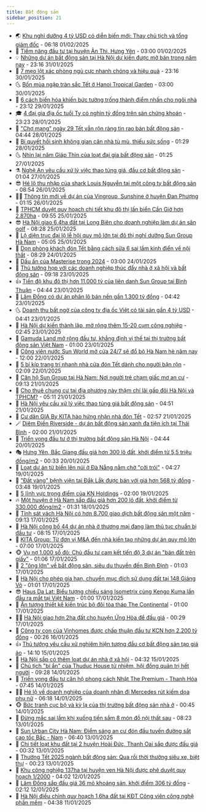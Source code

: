 ```yaml
---
title: Bất động sản
sidebar_position: 21
---
```


<!-- dantri-bat-dong-san:START -->
- 🌏 [Khu nghỉ dưỡng 4 tỷ USD có diễn biến mới: Thay chủ tịch và tổng giám đốc](https://dantri.com.vn/bat-dong-san/khu-nghi-duong-4-ty-usd-co-dien-bien-moi-thay-chu-tich-va-tong-giam-doc-20250130114221954.htm) - 06:18 01/02/2025
- 👹 [Tiềm năng đầu tư tại huyện Ân Thi, Hưng Yên](https://dantri.com.vn/bat-dong-san/tiem-nang-dau-tu-tai-huyen-an-thi-hung-yen-20250126141352837.htm) - 03:00 01/02/2025
- 💡 [Những dự án bất động sản tại Hà Nội dự kiến được mở bán trong năm nay](https://dantri.com.vn/bat-dong-san/nhung-du-an-bat-dong-san-tai-ha-noi-du-kien-duoc-mo-ban-trong-nam-nay-20250128182840183.htm) - 23:16 31/01/2025
- 🌋 [7 mẹo lột xác phòng ngủ cực nhanh chóng và hiệu quả](https://dantri.com.vn/bat-dong-san/7-meo-lot-xac-phong-ngu-cuc-nhanh-chong-va-hieu-qua-20250130121218367.htm) - 23:16 30/01/2025
- 🌜 [Bốn mùa ngập tràn sắc Tết ở Hanoi Tropical Garden](https://dantri.com.vn/bat-dong-san/bon-mua-ngap-tran-sac-tet-o-hanoi-tropical-garden-20250121154111375.htm) - 03:00 30/01/2025
- 💃 [6 cách biến hóa khiến bức tường trống thành điểm nhấn cho ngôi nhà](https://dantri.com.vn/bat-dong-san/6-cach-bien-hoa-khien-buc-tuong-trong-thanh-diem-nhan-cho-ngoi-nha-20250129112030823.htm) - 23:12 29/01/2025
- 🎓 [4 đại gia địa ốc tuổi Tỵ có nghìn tỷ đồng trên sàn chứng khoán](https://dantri.com.vn/bat-dong-san/4-dai-gia-dia-oc-tuoi-ty-co-nghin-ty-dong-tren-san-chung-khoan-20250126122318360.htm) - 23:23 28/01/2025
- 🌝 [&quot;Chợ mạng&quot; ngày 29 Tết vẫn rộn ràng tin rao bán bất động sản](https://dantri.com.vn/bat-dong-san/cho-mang-ngay-29-tet-van-ron-rang-tin-rao-ban-bat-dong-san-20250128113302980.htm) - 04:44 28/01/2025
- 🧐 [Bí quyết hồi sinh không gian căn nhà tù mù, thiếu sức sống](https://dantri.com.vn/bat-dong-san/bi-quyet-hoi-sinh-khong-gian-can-nha-tu-mu-thieu-suc-song-20250124160316782.htm) - 01:29 28/01/2025
- 🌜 [Nhìn lại năm Giáp Thìn của loạt đại gia bất động sản](https://dantri.com.vn/bat-dong-san/nhin-lai-nam-giap-thin-cua-loat-dai-gia-bat-dong-san-20250125212202562.htm) - 01:25 27/01/2025
- ⚗️ [Nghệ An yêu cầu xử lý việc thao túng giá, đầu cơ bất động sản](https://dantri.com.vn/bat-dong-san/nghe-an-yeu-cau-xu-ly-viec-thao-tung-gia-dau-co-bat-dong-san-20250127014322036.htm) - 01:04 27/01/2025
- 😎 [Hé lộ thu nhập của shark Louis Nguyễn tại một công ty bất động sản](https://dantri.com.vn/bat-dong-san/he-lo-thu-nhap-cua-shark-louis-nguyen-tai-mot-cong-ty-bat-dong-san-20250126101003058.htm) - 08:54 26/01/2025
- 🧑‍🏫 [Thông tin mới về dự án của Vingroup, Sunshine ở huyện Đan Phượng](https://dantri.com.vn/bat-dong-san/thong-tin-moi-ve-du-an-cua-vingroup-sunshine-o-huyen-dan-phuong-20250126013217858.htm) - 01:15 26/01/2025
- 💪 [TPHCM duyệt quy hoạch chi tiết khu đô thị lấn biển Cần Giờ hơn 2.870ha](https://dantri.com.vn/bat-dong-san/tphcm-duyet-quy-hoach-chi-tiet-khu-do-thi-lan-bien-can-gio-hon-2870ha-20250125160601002.htm) - 09:55 25/01/2025
- 😎 [Hà Nội giao 6,4ha đất tại Long Biên cho doanh nghiệp làm dự án sân golf](https://dantri.com.vn/bat-dong-san/ha-noi-giao-64ha-dat-tai-long-bien-cho-doanh-nghiep-lam-du-an-san-golf-20250125143502941.htm) - 08:28 25/01/2025
- 🧠 [Lộ diện trục đại lộ lễ hội quy mô lớn tại đô thị nghỉ dưỡng Sun Group Hà Nam](https://dantri.com.vn/bat-dong-san/lo-dien-truc-dai-lo-le-hoi-quy-mo-lon-tai-do-thi-nghi-duong-sun-group-ha-nam-20250125113752174.htm) - 05:05 25/01/2025
- 🧰 [Dọn phòng khách đón Tết bằng cách sửa 6 sai lầm kinh điển về nội thất](https://dantri.com.vn/bat-dong-san/don-phong-khach-don-tet-bang-cach-sua-6-sai-lam-kinh-dien-ve-noi-that-20250124104327998.htm) - 08:29 24/01/2025
- 🤩 [Dấu ấn của Masterise trong 2024](https://dantri.com.vn/bat-dong-san/dau-an-cua-masterise-trong-2024-20250124091611411.htm) - 03:00 24/01/2025
- 🦆 [Thủ tướng họp với các doanh nghiệp thúc đẩy nhà ở xã hội và bất động sản](https://dantri.com.vn/bat-dong-san/thu-tuong-hop-voi-cac-doanh-nghiep-thuc-day-nha-o-xa-hoi-va-bat-dong-san-20250123161056553.htm) - 09:18 23/01/2025
- 👍 [Tiến độ khu đô thị hơn 11.000 tỷ của liên danh Sun Group tại Bình Thuận](https://dantri.com.vn/bat-dong-san/tien-do-khu-do-thi-hon-11000-ty-cua-lien-danh-sun-group-tai-binh-thuan-20250122053109493.htm) - 04:44 23/01/2025
- 🙉 [Lâm Đồng có dự án phân lô bán nền gần 1.300 tỷ đồng](https://dantri.com.vn/bat-dong-san/lam-dong-co-du-an-phan-lo-ban-nen-gan-1300-ty-dong-20250121181643202.htm) - 04:42 23/01/2025
- 🌜 [Doanh thu bất ngờ của công ty địa ốc Việt có tài sản gần 4 tỷ USD](https://dantri.com.vn/bat-dong-san/doanh-thu-bat-ngo-cua-cong-ty-dia-oc-viet-co-tai-san-gan-4-ty-usd-20250123111323573.htm) - 04:41 23/01/2025
- 🌋 [Hà Nội dự kiến thành lập, mở rộng thêm 15-20 cụm công nghiệp](https://dantri.com.vn/bat-dong-san/ha-noi-du-kien-thanh-lap-mo-rong-them-15-20-cum-cong-nghiep-20250123072407086.htm) - 02:45 23/01/2025
- 🥰 [Gamuda Land mở rộng đầu tư, khẳng định vị thế tại thị trường bất động sản Việt Nam](https://dantri.com.vn/bat-dong-san/gamuda-land-mo-rong-dau-tu-khang-dinh-vi-the-tai-thi-truong-bat-dong-san-viet-nam-20250122190230064.htm) - 01:00 23/01/2025
- 💯 [Công viên nước Sun World mở cửa 24/7 sẽ đổ bộ Hà Nam hè năm nay](https://dantri.com.vn/bat-dong-san/cong-vien-nuoc-sun-world-mo-cua-247-se-do-bo-ha-nam-he-nam-nay-20250122174249256.htm) - 12:00 22/01/2025
- 🤩 [5 bí kíp trang trí nhanh nhà cửa đón Tết dành cho người bận rộn](https://dantri.com.vn/bat-dong-san/5-bi-kip-trang-tri-nhanh-nha-cua-don-tet-danh-cho-nguoi-ban-ron-20250122080955097.htm) - 02:09 22/01/2025
- 💄 [Căn hộ Sun Group tại Hà Nam: Nơi người trẻ chạm giấc mơ an cư](https://dantri.com.vn/bat-dong-san/can-ho-sun-group-tai-ha-nam-noi-nguoi-tre-cham-giac-mo-an-cu-20250121135623823.htm) - 09:13 21/01/2025
- 🦍 [Cho thuê chung cư tại địa phương này thậm chí lãi gấp đôi Hà Nội và TPHCM?](https://dantri.com.vn/bat-dong-san/cho-thue-chung-cu-tai-dia-phuong-nay-tham-chi-lai-gap-doi-ha-noi-va-tphcm-20250121110542977.htm) - 05:11 21/01/2025
- 🎡 [Hà Nội yêu cầu xử lý việc thao túng giá bất động sản](https://dantri.com.vn/bat-dong-san/ha-noi-yeu-cau-xu-ly-viec-thao-tung-gia-bat-dong-san-20250121105244256.htm) - 04:51 21/01/2025
- 🐎 [Cư dân GIA By KITA hào hứng nhận nhà đón Tết](https://dantri.com.vn/bat-dong-san/cu-dan-gia-by-kita-hao-hung-nhan-nha-don-tet-20250121093921773.htm) - 02:57 21/01/2025
- 🪄 [Diêm Điền Riverside - dự án bất động sản xanh đa tiện ích tại Thái Bình](https://dantri.com.vn/bat-dong-san/diem-dien-riverside-du-an-bat-dong-san-xanh-da-tien-ich-tai-thai-binh-20250120224526141.htm) - 02:00 21/01/2025
- 💼 [Triển vọng đầu tư ở thị trường bất động sản Hà Nội](https://dantri.com.vn/bat-dong-san/trien-vong-dau-tu-o-thi-truong-bat-dong-san-ha-noi-20250120105202154.htm) - 04:44 20/01/2025
- 🎭 [Hưng Yên, Bắc Giang đấu giá hơn 300 lô đất, khởi điểm từ 5,5 triệu đồng/m2](https://dantri.com.vn/bat-dong-san/hung-yen-bac-giang-dau-gia-hon-300-lo-dat-khoi-diem-tu-55-trieu-dongm2-20250120012323108.htm) - 00:33 20/01/2025
- 🐻 [Loạt dự án từ biển lên núi ở Đà Nẵng nằm chờ &quot;cởi trói&quot;](https://dantri.com.vn/bat-dong-san/loat-du-an-tu-bien-len-nui-o-da-nang-nam-cho-coi-troi-20241224140545981.htm) - 04:27 19/01/2025
- 💃 [&quot;Đất vàng&quot; bệnh viện tại Đắk Lắk được bán với giá hơn 568 tỷ đồng](https://dantri.com.vn/bat-dong-san/dat-vang-benh-vien-tai-dak-lak-duoc-ban-voi-gia-hon-568-ty-dong-20250114065902419.htm) - 03:48 19/01/2025
- 🦣 [5 lĩnh vực trọng điểm của KN Holdings](https://dantri.com.vn/bat-dong-san/5-linh-vuc-trong-diem-cua-kn-holdings-20250119085436779.htm) - 02:00 19/01/2025
- 🔥 [Một huyện ở Hà Nam sắp đấu giá hơn 200 lô đất, khởi điểm từ 330.000 đồng/m2](https://dantri.com.vn/bat-dong-san/mot-huyen-o-ha-nam-sap-dau-gia-hon-200-lo-dat-khoi-diem-tu-330000-dongm2-20250118011157180.htm) - 01:31 18/01/2025
- 🤩 [Tỉnh sát vách Hà Nội có hơn 8.700 giao dịch bất động sản một năm](https://dantri.com.vn/bat-dong-san/tinh-sat-vach-ha-noi-co-hon-8700-giao-dich-bat-dong-san-mot-nam-20250117144542942.htm) - 09:13 17/01/2025
- 🥳 [Hà Nội công bố 44 dự án nhà ở thương mại đang làm thủ tục chuẩn bị đầu tư](https://dantri.com.vn/bat-dong-san/ha-noi-cong-bo-44-du-an-nha-o-thuong-mai-dang-lam-thu-tuc-chuan-bi-dau-tu-20250117105212378.htm) - 08:15 17/01/2025
- 🤗 [KITA Group: Từ đơn vị M&amp;A đến nhà kiến tạo những dự án quy mô lớn](https://dantri.com.vn/bat-dong-san/kita-group-tu-don-vi-ma-den-nha-kien-tao-nhung-du-an-quy-mo-lon-20250117123723907.htm) - 07:00 17/01/2025
- 🐵 [Vụ nợ 1.000 sổ đỏ: Chủ đầu tư cam kết tiến độ 3 dự án &quot;bán đất trên giấy&quot;](https://dantri.com.vn/bat-dong-san/vu-no-1000-so-do-chu-dau-tu-cam-ket-tien-do-3-du-an-ban-dat-tren-giay-20250115175102306.htm) - 01:06 17/01/2025
- 🤖 [2 &quot;ông lớn&quot; về bất động sản, siêu du thuyền đến Bình Định](https://dantri.com.vn/bat-dong-san/2-ong-lon-ve-bat-dong-san-sieu-du-thuyen-den-binh-dinh-20250116210454555.htm) - 01:03 17/01/2025
- 👺 [Hà Nội cho phép gia hạn, chuyển mục đích sử dụng đất tại 148 Giảng Võ](https://dantri.com.vn/bat-dong-san/ha-noi-cho-phep-gia-han-chuyen-muc-dich-su-dung-dat-tai-148-giang-vo-20250116013507875.htm) - 01:01 17/01/2025
- 😎 [Haus Da Lat: Biểu tượng chiếu sáng Isometrix cùng Kengo Kuma lần đầu ra mắt tại Việt Nam](https://dantri.com.vn/bat-dong-san/haus-da-lat-bieu-tuong-chieu-sang-isometrix-cung-kengo-kuma-lan-dau-ra-mat-tai-viet-nam-20250117073341515.htm) - 01:00 17/01/2025
- 🤠 [Ấn tượng thiết kế kiến trúc bộ đôi tòa tháp The Continental](https://dantri.com.vn/bat-dong-san/an-tuong-thiet-ke-kien-truc-bo-doi-toa-thap-the-continental-20250116202346728.htm) - 01:00 17/01/2025
- 👨‍🏫 [Hà Nội giao hơn 2ha đất cho huyện Ứng Hòa để đấu giá](https://dantri.com.vn/bat-dong-san/ha-noi-giao-hon-2ha-dat-cho-huyen-ung-hoa-de-dau-gia-20250117021000389.htm) - 00:29 17/01/2025
- 🧰 [Công ty con của Vinhomes được chấp thuận đầu tư KCN hơn 2.200 tỷ đồng](https://dantri.com.vn/bat-dong-san/cong-ty-con-cua-vinhomes-duoc-chap-thuan-dau-tu-kcn-hon-2200-ty-dong-20250115152400736.htm) - 00:26 16/01/2025
- 👍 [Thủ tướng yêu cầu xử nghiêm hiện tượng đầu cơ bất động sản tạo giá ảo](https://dantri.com.vn/bat-dong-san/thu-tuong-yeu-cau-xu-nghiem-hien-tuong-dau-co-bat-dong-san-tao-gia-ao-20250115210100581.htm) - 14:10 15/01/2025
- 🌈 [Hà Nội sắp có thêm loạt dự án nhà ở xã hội](https://dantri.com.vn/bat-dong-san/ha-noi-sap-co-them-loat-du-an-nha-o-xa-hoi-20250115020456225.htm) - 04:32 15/01/2025
- 🐲 [Chủ tịch &quot;bí ẩn&quot; của Thuduc House từ nhiệm, hội đồng quản trị hết người](https://dantri.com.vn/kinh-doanh/chu-tich-bi-an-cua-thuduc-house-tu-nhiem-hoi-dong-quan-tri-het-nguoi-20250114153949986.htm) - 09:28 14/01/2025
- 💄 [Triển vọng đầu tư căn hộ phong cách Nhật The Premium - Thanh Hóa](https://dantri.com.vn/bat-dong-san/trien-vong-dau-tu-can-ho-phong-cach-nhat-the-premium-thanh-hoa-20250114102949844.htm) - 07:45 14/01/2025
- 👨‍🏫 [Hé lộ về doanh nghiệp của doanh nhân đi Mercedes rút kiếm dọa phụ nữ](https://dantri.com.vn/bat-dong-san/he-lo-ve-doanh-nghiep-cua-doanh-nhan-di-mercedes-rut-kiem-doa-phu-nu-20250114115237672.htm) - 06:18 14/01/2025
- 🐵 [Bức tranh cục bộ và kỳ lạ của thị trường bất động sản nhà ở](https://dantri.com.vn/bat-dong-san/buc-tranh-cuc-bo-va-ky-la-cua-thi-truong-bat-dong-san-nha-o-20250114062521704.htm) - 00:45 14/01/2025
- 🎉 [Đừng mắc sai lầm khi xuống tiền sắm 8 món đồ nội thất sau](https://dantri.com.vn/bat-dong-san/dung-mac-sai-lam-khi-xuong-tien-sam-8-mon-do-noi-that-sau-20250113105023696.htm) - 08:23 13/01/2025
- 💫 [Sun Urban City Hà Nam: Điểm sáng an cư đón đầu tuyến đường sắt cao tốc Bắc - Nam](https://dantri.com.vn/bat-dong-san/sun-urban-city-ha-nam-diem-sang-an-cu-don-dau-tuyen-duong-sat-cao-toc-bac-nam-20250113122222121.htm) - 06:40 13/01/2025
- 🦄 [Chi tiết loạt khu đất tại 2 huyện Hoài Đức, Thanh Oai sắp được đấu giá](https://dantri.com.vn/bat-dong-san/chi-tiet-loat-khu-dat-tai-2-huyen-hoai-duc-thanh-oai-sap-duoc-dau-gia-20250113014707184.htm) - 00:32 13/01/2025
- 🌮 [Thưởng Tết 2025 ngành bất động sản: Qua rồi thời thưởng siêu xe, biệt thự](https://dantri.com.vn/bat-dong-san/thuong-tet-2025-nganh-bat-dong-san-qua-roi-thoi-thuong-sieu-xe-biet-thu-20250113002840678.htm) - 00:23 13/01/2025
- 💯 [Khu công nghiệp 137ha tại huyện ven Hà Nội được phê duyệt quy hoạch 1/2000](https://dantri.com.vn/bat-dong-san/khu-cong-nghiep-137ha-tai-huyen-ven-ha-noi-duoc-phe-duyet-quy-hoach-12000-20250112095551241.htm) - 04:02 12/01/2025
- 🌊 [Lâm Đồng sắp đấu giá 36 mỏ khoáng sản, khởi điểm 306 tỷ đồng](https://dantri.com.vn/bat-dong-san/lam-dong-sap-dau-gia-36-mo-khoang-san-khoi-diem-306-ty-dong-20250109143851017.htm) - 02:12 12/01/2025
- 🤖 [Hà Nội điều chỉnh quy hoạch 1,6ha đất tại KĐT Công viên công nghệ phần mềm](https://dantri.com.vn/bat-dong-san/ha-noi-dieu-chinh-quy-hoach-16ha-dat-tai-kdt-cong-vien-cong-nghe-phan-mem-20250110111646963.htm) - 04:38 11/01/2025<!-- dantri-bat-dong-san:END -->

